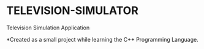 TELEVISION-SIMULATOR
====================

Television Simulation Application

*Created as a small project while learning the C++ Programming Language.

